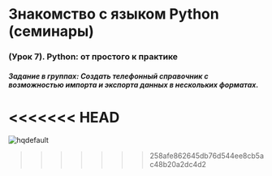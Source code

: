 # Знакомство с языком Python (семинары)
### (Урок 7). Python: от простого к практике 

##### Задание в группах: Создать телефонный справочник с возможностью импорта и экспорта данных в нескольких форматах.

<<<<<<< HEAD
=======
![hqdefault](https://user-images.githubusercontent.com/99754922/181904991-ecead038-4738-4f02-a46d-58e901fdfdac.jpg)
>>>>>>> 258afe862645db76d544ee8cb5ac48b20a2dc4d2
